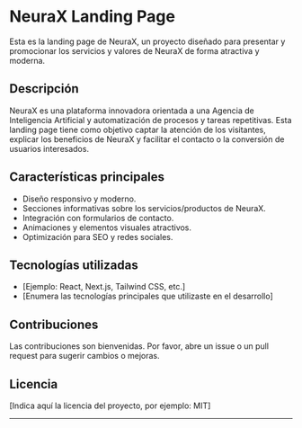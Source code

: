 # NeuraX Landing Page

Esta es la landing page de NeuraX, un proyecto diseñado para presentar y promocionar los servicios y valores de NeuraX de forma atractiva y moderna.

## Descripción

NeuraX es una plataforma innovadora orientada a una Agencia de Inteligencia Artificial y automatización de procesos y tareas repetitivas. Esta landing page tiene como objetivo captar la atención de los visitantes, explicar los beneficios de NeuraX y facilitar el contacto o la conversión de usuarios interesados.

## Características principales

- Diseño responsivo y moderno.
- Secciones informativas sobre los servicios/productos de NeuraX.
- Integración con formularios de contacto.
- Animaciones y elementos visuales atractivos.
- Optimización para SEO y redes sociales.

## Tecnologías utilizadas

- [Ejemplo: React, Next.js, Tailwind CSS, etc.]
- [Enumera las tecnologías principales que utilizaste en el desarrollo]

## Contribuciones

Las contribuciones son bienvenidas. Por favor, abre un issue o un pull request para sugerir cambios o mejoras.

## Licencia

[Indica aquí la licencia del proyecto, por ejemplo: MIT]

---
